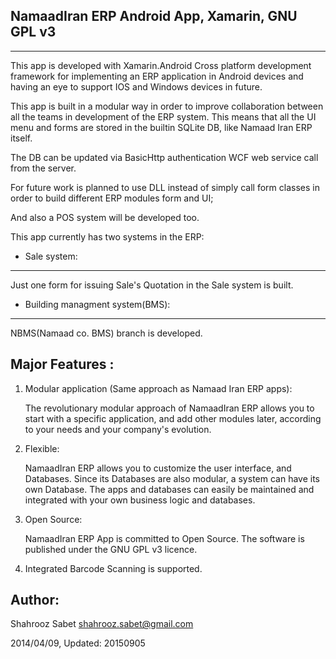 NamaadIran ERP Android App, Xamarin, GNU GPL v3
----
----

This app is developed with Xamarin.Android Cross platform development framework 
for implementing an ERP application in Android devices and having an eye 
to support IOS and Windows devices in future.

This app is built in a modular way in order to improve collaboration between all the teams in development of the ERP system. 
This means that all the UI menu and forms are stored in the builtin SQLite DB, like Namaad Iran ERP itself.

The DB can be updated via BasicHttp authentication WCF web service call from the server.

For future work is planned to use DLL instead of simply call form classes in order to build different ERP modules form and UI;

And also a POS system will be developed too.

This app currently has two systems in the ERP:

* Sale system:
----

Just one form for issuing Sale's Quotation in the Sale system is built. 

* Building managment system(BMS):
----
NBMS(Namaad co. BMS) branch is developed. 


Major Features :
----

1. Modular application (Same approach as Namaad Iran ERP apps):

    The revolutionary modular approach of NamaadIran ERP allows you to start with a specific application, and add other modules later, 
    according to your needs and your company's evolution.

2. Flexible:

    NamaadIran ERP allows you to customize the user interface, and Databases. 
    Since its Databases are also modular, a system can have its own Database.
    The apps and databases can easily be maintained and integrated with your own business logic and databases.

3. Open Source:

    NamaadIran ERP App is committed to Open Source. The software is published under the GNU GPL v3 licence.

4. Integrated Barcode Scanning is supported.




Author:
----
Shahrooz Sabet <shahrooz.sabet@gmail.com>

2014/04/09, Updated: 20150905